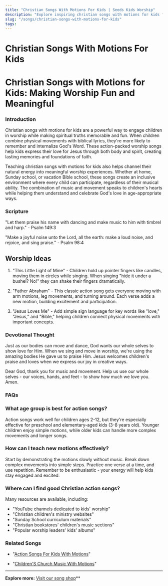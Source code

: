 ```yaml
---
title: "Christian Songs With Motions For Kids | Seeds Kids Worship"
description: "Explore inspiring christian songs with motions for kids for children's worship and faith development. Biblical music resources for families and ministry."
slug: "/songs/christian-songs-with-motions-for-kids"
tags:
---
```


# Christian Songs With Motions For Kids

# Christian Songs with Motions for Kids: Making Worship Fun and Meaningful

### Introduction
Christian songs with motions for kids are a powerful way to engage children in worship while making spiritual truths memorable and fun. When children combine physical movements with biblical lyrics, they're more likely to remember and internalize God's Word. These action-packed worship songs help kids express their love for Jesus through both body and spirit, creating lasting memories and foundations of faith.

Teaching christian songs with motions for kids also helps channel their natural energy into meaningful worship experiences. Whether at home, Sunday school, or vacation Bible school, these songs create an inclusive environment where every child can participate, regardless of their musical ability. The combination of music and movement speaks to children's hearts while helping them understand and celebrate God's love in age-appropriate ways.

### Scripture
"Let them praise his name with dancing and make music to him with timbrel and harp." - Psalm 149:3

"Make a joyful noise unto the Lord, all the earth: make a loud noise, and rejoice, and sing praise." - Psalm 98:4

## Worship Ideas
1. "This Little Light of Mine" - Children hold up pointer fingers like candles, moving them in circles while singing. When singing "hide it under a bushel? No!" they can shake their fingers dramatically.

2. "Father Abraham" - This classic action song gets everyone moving with arm motions, leg movements, and turning around. Each verse adds a new motion, building excitement and participation.

3. "Jesus Loves Me" - Add simple sign language for key words like "love," "Jesus," and "Bible," helping children connect physical movements with important concepts.

### Devotional Thought
Just as our bodies can move and dance, God wants our whole selves to show love for Him. When we sing and move in worship, we're using the amazing bodies He gave us to praise Him. Jesus welcomes children's praise and loves when we express our joy in creative ways.

Dear God, thank you for music and movement. Help us use our whole selves - our voices, hands, and feet - to show how much we love you. Amen.

### FAQs

### What age group is best for action songs?
Action songs work well for children ages 2-12, but they're especially effective for preschool and elementary-aged kids (3-8 years old). Younger children enjoy simple motions, while older kids can handle more complex movements and longer songs.

### How can I teach new motions effectively?
Start by demonstrating the motions slowly without music. Break down complex movements into simple steps. Practice one verse at a time, and use repetition. Remember to be enthusiastic - your energy will help kids stay engaged and excited.

### Where can I find good Christian action songs?
Many resources are available, including:
- "YouTube channels dedicated to kids' worship"
- "Christian children's ministry websites"
- "Sunday School curriculum materials"
- "Christian bookstores' children's music sections"
- "Popular worship leaders' kids' albums"

### Related Songs

- "[Action Songs For Kids With Motions](/songs/action-songs-for-kids-with-motions/)"

- "[Children'S Church Music With Motions](/songs/children-s-church-music-with-motions/)"

---

**Explore more:** [Visit our song shop](https://seedskidsworship.com/shop)**

<!-- Schema Markup -->
<script type="application/ld+json">
{
  "@context": "https://schema.org",
  "@type": "MusicRecording",
  "name": "Christian Songs With Motions For Kids",
  "byArtist": {
    "@type": "MusicGroup",
    "name": "Seeds Kids Worship"
  },
  "isFamilyFriendly": true,
  "url": "https://seedskidsworship.com/songs/christian-songs-with-motions-for-kids/"
}
</script>